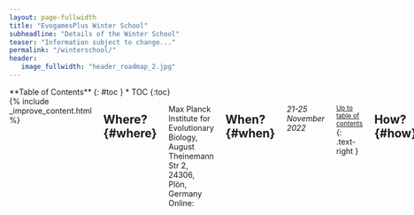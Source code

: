 ```yaml
---
layout: page-fullwidth
title: "EvogamesPlus Winter School"
subheadline: "Details of the Winter School"
teaser: "Information subject to change..."
permalink: "/winterschool/"
header:
   image_fullwidth: "header_roadmap_2.jpg"
---
```

<div class="row">
<div class="medium-4 medium-push-8 columns" markdown="1">
<div class="panel radius" markdown="1">
**Table of Contents**
{: #toc }
*  TOC
{:toc}
</div>
</div><!-- /.medium-4.columns -->



<div class="medium-8 medium-pull-4 columns" markdown="1">
{% include _improve_content.html %}

## Where?   {#where}

Max Planck Institute for Evolutionary Biology, August Theinemann Str 2, 24306, Plön, Germany
Online:

## When?   {#when}

*21-25 November 2022* 

<small markdown="1">[Up to table of contents](#toc)</small>
{: .text-right }


## How?   {#how}

### How to get to Plön

Max Planck Institute for Evolutionary Biology, August Theinemann Str 2, 24306, Plön, Germany

Closest airports: 
Hamburg, Lübeck

By train from Hamburg: take the train to Lübeck or Kiel and then tranfer to train towards Plön.

<small markdown="1">[Up to table of contents](#toc)</small>
{: .text-right }


### How do I pay for the accommodation? food? travel?

For accommodation:
Coverd by EG+

For food:
Dinner on Tuesday and Thursday self payment subject to reimbursement
All lunches and dinners on Monday and Wednesday are covered by EG+

For travel:
Self payment subject to reimbursement

<small markdown="1">[Up to table of contents](#toc)</small>
{: .text-right }


## Who?

### Organisers

#### Local
- Małgorzata Fic
- Chaitanya S. Gokhale
- Maren Lehmann

#### EG+
- Katerina Stankova
- Danitsja van Heusden-van Winden

<small markdown="1">[Up to table of contents](#toc)</small>
{: .text-right }


## Schedule

The schedule is as follows:

<img class="t60" src="{{ site.url }}/images/schedule.jpg"" alt="">

The workshop will be also available online when possible.

### Zoom rooms



## Speakers

ESR talks will be 30 mins (25 + 5). Please keep to the schedule and the moderators will ensure that we do not overextend.

Tutorials are x mins long.

### Day 1 - Monday

| Time      | Speaker | Title | 
| ----------- | ----------- | ----------- |                                                               
| 1900 -- 2000 | Gosia | Welcome | 


### Day 2 - Tuesday

| Time      | Speaker | Title | 
| ----------- | ----------- | ----------- |
| 0900 -- 0930 | ESR |  |
| 0930 -- 1000 | ESR |  |  
| 1000 -- 1030 | ESR |  |  
| 1100 -- 1130 | ESR |  |  
| 1130 -- 1200 | ESR |  |  
| 1200 -- 1230 | ESR |  |                                                                  
| 1330 -- 1430 | Chaitanya S. Gokhale | Multiplayer evolutionary games |
| 1430 -- 1530 | Kieran Sharkey | Modelling structured populations |
| 1600 -- 1700 | Igor Erovenko | On giving presentations |
| 1700 -- 1800 | Igor Erovenko | ABM structured |

### Day 3 - Wednesday

| Time      | Speaker | Title | 
| ----------- | ----------- | ----------- |
| 0900 -- 1000 | Arne Traulsen | Evolutionary dynamics in structured populations |
| 1030 -- 1100 | ESR |  |
| 1100 -- 1130 | ESR |  |  
| 1130 -- 1200 | ESR |  |                                                                 
| 0900 -- 1000 | Jan Rychtar | Games on graphs |
| 0900 -- 1000 | Mark Broom | Levels of selection |

### Day 4 - Thursday

| Time      | Speaker | Title | 
| ----------- | ----------- | ----------- |
| 0900 -- 0930 | ESR |  |
| 0930 -- 1000 | ESR |  |  
| 1000 -- 1030 | ESR |  |  
| 1100 -- 1130 | ESR |  |  
| 1130 -- 1200 | ESR |  |  
| 1200 -- 1230 | ESR |  |  

### Day 5 - Friday

| Time      | Speaker | Title | 
| ----------- | ----------- | ----------- |
| 0900 -- 1030 | Gosia | Closing remarks | 


### Talk details

| ESR Name  | Title | Abstract | 
| ----------- | ----------- | ----------- |
| Gosia | Title | |

### How we will pick the speakers for the ESR talks

https://www2.edc.org/makingmath/studentWork/amidaKuji/AmidaKujiByDavidSenft.pdf

<small markdown="1">[Up to table of contents](#toc)</small>
{: .text-right }
